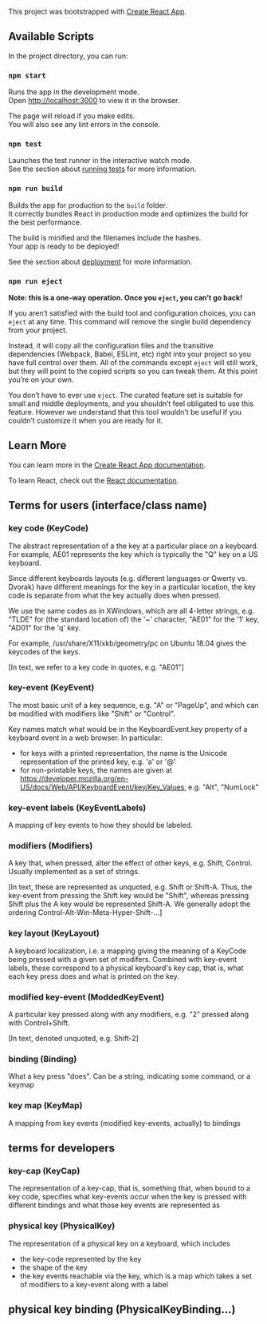 This project was bootstrapped with [Create React App](https://github.com/facebook/create-react-app).

## Available Scripts

In the project directory, you can run:

### `npm start`

Runs the app in the development mode.<br>
Open [http://localhost:3000](http://localhost:3000) to view it in the browser.

The page will reload if you make edits.<br>
You will also see any lint errors in the console.

### `npm test`

Launches the test runner in the interactive watch mode.<br>
See the section about [running tests](https://facebook.github.io/create-react-app/docs/running-tests) for more information.

### `npm run build`

Builds the app for production to the `build` folder.<br>
It correctly bundles React in production mode and optimizes the build for the best performance.

The build is minified and the filenames include the hashes.<br>
Your app is ready to be deployed!

See the section about [deployment](https://facebook.github.io/create-react-app/docs/deployment) for more information.

### `npm run eject`

**Note: this is a one-way operation. Once you `eject`, you can’t go back!**

If you aren’t satisfied with the build tool and configuration choices, you can `eject` at any time. This command will remove the single build dependency from your project.

Instead, it will copy all the configuration files and the transitive dependencies (Webpack, Babel, ESLint, etc) right into your project so you have full control over them. All of the commands except `eject` will still work, but they will point to the copied scripts so you can tweak them. At this point you’re on your own.

You don’t have to ever use `eject`. The curated feature set is suitable for small and middle deployments, and you shouldn’t feel obligated to use this feature. However we understand that this tool wouldn’t be useful if you couldn’t customize it when you are ready for it.

## Learn More

You can learn more in the [Create React App documentation](https://facebook.github.io/create-react-app/docs/getting-started).

To learn React, check out the [React documentation](https://reactjs.org/).

## Terms for users (interface/class name)

### key code (KeyCode)

The abstract representation of a the key at a particular place on a keyboard. For example, AE01 represents the key which is typically the "Q" key on a US keyboard.

Since different keyboards layouts (e.g. different languages or Qwerty vs. Dvorak) have different meanings for the key in a particular location, the key code is separate from what the key actually does when pressed.

We use the same codes as in XWindows, which are all 4-letter strings, e.g. "TLDE" for (the standard location of) the '~' character, "AE01" for the '1' key, "AD01" for the 'q' key.

For example, /usr/share/X11/xkb/geometry/pc on Ubuntu 18.04 gives the keycodes of the keys.

[In text, we refer to a key code in quotes, e.g. "AE01"]

### key-event (KeyEvent)

The most basic unit of a key sequence, e.g. "A" or "PageUp", and which can be modified with modifiers like "Shift" or "Control".

Key names match what would be in the KeyboardEvent.key property of a keyboard event in a web browser. In particular:
- for keys with a printed representation, the name is the Unicode representation of the printed key, e.g. 'a' or '@'
- for non-printable keys, the names are given at https://developer.mozilla.org/en-US/docs/Web/API/KeyboardEvent/key/Key_Values, e.g. "Alt", "NumLock"

### key-event labels (KeyEventLabels)

A mapping of key events to how they should be labeled.

### modifiers (Modifiers)

A key that, when pressed, alter the effect of other keys, e.g. Shift, Control. Usually implemented as a set of strings.

[In text, these are represented as unquoted, e.g. Shift or Shift-A. Thus, the key-event from pressing the Shift key would be "Shift", whereas pressing Shift plus the A key would be represented Shift-A. We generally adopt the ordering Control-Alt-Win-Meta-Hyper-Shift-...]

### key layout (KeyLayout)

A keyboard localization, i.e. a mapping giving the meaning of a KeyCode being pressed with a given set of modifers. Combined with key-event labels, these correspond to a physical keyboard's key cap, that is, what each key press does and what is printed on the key.

### modified key-event (ModdedKeyEvent)

A particular key pressed along with any modifiers, e.g. "2" pressed along with Control+Shift.

[In text, denoted unquoted, e.g. Shift-2]

### binding (Binding)

What a key press "does". Can be a string, indicating some command, or a keymap

### key map (KeyMap)

A mapping from key events (modified key-events, actually) to bindings

## terms for developers

### key-cap (KeyCap)

The representation of a key-cap, that is, something that, when bound to a key code, specifies what key-events occur when the key is pressed with different bindings and what those key events are represented as

### physical key (PhysicalKey)

The representation of a physical key on a keyboard, which includes
- the key-code represented by the key
- the shape of the key
- the key events reachable via the key, which is a map which takes a set of modifiers to a key-event along with a label

## physical key binding (PhysicalKeyBinding...)

